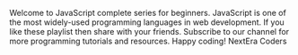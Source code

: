 Welcome to JavaScript complete series for beginners. JavaScript  is one of the most widely-used programming languages in web development. If you like these playlist then share with your friends.
Subscribe to our channel for more programming tutorials and resources. Happy coding!
NextEra Coders
